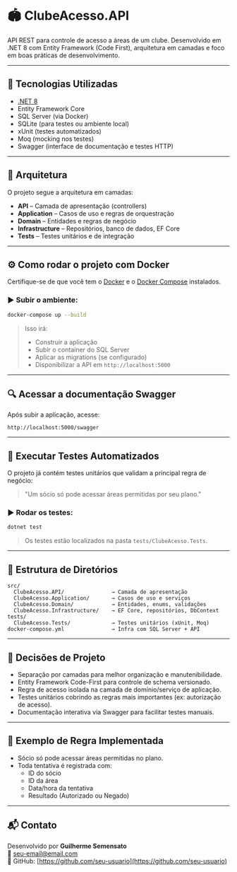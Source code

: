 # 🏟️ ClubeAcesso.API

API REST para controle de acesso a áreas de um clube. Desenvolvido em .NET 8 com Entity Framework (Code First), arquitetura em camadas e foco em boas práticas de desenvolvimento.

---

## 🚀 Tecnologias Utilizadas

- [.NET 8](https://dotnet.microsoft.com/)
- Entity Framework Core
- SQL Server (via Docker)
- SQLite (para testes ou ambiente local)
- xUnit (testes automatizados)
- Moq (mocking nos testes)
- Swagger (interface de documentação e testes HTTP)

---

## 🧱 Arquitetura

O projeto segue a arquitetura em camadas:

- **API** – Camada de apresentação (controllers)
- **Application** – Casos de uso e regras de orquestração
- **Domain** – Entidades e regras de negócio
- **Infrastructure** – Repositórios, banco de dados, EF Core
- **Tests** – Testes unitários e de integração

---

## ⚙️ Como rodar o projeto com Docker

Certifique-se de que você tem o [Docker](https://www.docker.com/) e o [Docker Compose](https://docs.docker.com/compose/) instalados.

### ▶️ Subir o ambiente:

```bash
docker-compose up --build
```

> Isso irá:
> - Construir a aplicação
> - Subir o container do SQL Server
> - Aplicar as migrations (se configurado)
> - Disponibilizar a API em `http://localhost:5000`

---

## 🔍 Acessar a documentação Swagger

Após subir a aplicação, acesse:

```
http://localhost:5000/swagger
```

---

## 🧪 Executar Testes Automatizados

O projeto já contém testes unitários que validam a principal regra de negócio:

> "Um sócio só pode acessar áreas permitidas por seu plano."

### ▶️ Rodar os testes:

```bash
dotnet test
```

> Os testes estão localizados na pasta `tests/ClubeAcesso.Tests`.

---

## 📁 Estrutura de Diretórios

```
src/
  ClubeAcesso.API/               → Camada de apresentação
  ClubeAcesso.Application/       → Casos de uso e serviços
  ClubeAcesso.Domain/            → Entidades, enums, validações
  ClubeAcesso.Infrastructure/    → EF Core, repositórios, DbContext
tests/
  ClubeAcesso.Tests/             → Testes unitários (xUnit, Moq)
docker-compose.yml               → Infra com SQL Server + API
```

---

## 🧠 Decisões de Projeto

- Separação por camadas para melhor organização e manutenibilidade.
- Entity Framework Code-First para controle de schema versionado.
- Regra de acesso isolada na camada de domínio/serviço de aplicação.
- Testes unitários cobrindo as regras mais importantes (ex: autorização de acesso).
- Documentação interativa via Swagger para facilitar testes manuais.

---

## 📌 Exemplo de Regra Implementada

- Sócio só pode acessar áreas permitidas no plano.
- Toda tentativa é registrada com:
  - ID do sócio
  - ID da área
  - Data/hora da tentativa
  - Resultado (Autorizado ou Negado)

---

## 📬 Contato

Desenvolvido por **Guilherme Semensato**  
📧 seu-email@email.com  
📎 GitHub: [https://github.com/seu-usuario](https://github.com/seu-usuario)

